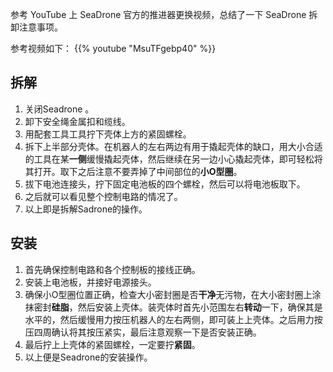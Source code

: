 参考 YouTube 上 SeaDrone 官方的推进器更换视频，总结了一下 SeaDrone 拆卸注意事项。  
<!--more-->

参考视频如下：
{{% youtube "MsuTFgebp40" %}}



## 拆解

1. 关闭Seadrone 。
2. 卸下安全绳金属扣和缆线。
3. 用配套工具工具拧下壳体上方的紧固螺栓。
4. 拆下上半部分壳体。在机器人的左右两边有用于撬起壳体的缺口，用大小合适的工具在某**一侧**缓慢撬起壳体，然后继续在另一边小心撬起壳体，即可轻松将其打开。取下之后注意不要弄掉了中间部位的**小O型圈**。
5. 拔下电池连接头，拧下固定电池板的四个螺栓，然后可以将电池板取下。
6. 之后就可以看见整个控制电路的情况了。
7. 以上即是拆解Sadrone的操作。

## 安装

1. 首先确保控制电路和各个控制板的接线正确。
2. 安装上电池板，并接好电源接头。
3. 确保小O型圈位置正确，检查大小密封圈是否**干净**无污物，在大小密封圈上涂抹密封**硅脂**，然后安装上壳体。装壳体时首先小范围左右**转动**一下，确保其是水平的，然后缓慢用力按压机器人的左右两侧，即可装上上壳体。之后用力按压四周确认将其按压紧实，最后注意观察一下是否安装正确。
4. 最后拧上上壳体的紧固螺栓，一定要拧**紧固**。
5. 以上便是Seadrone的安装操作。

##   



